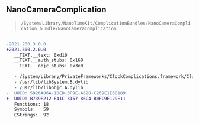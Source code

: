 ## NanoCameraComplication

> `/System/Library/NanoTimeKit/ComplicationBundles/NanoCameraComplication.bundle/NanoCameraComplication`

```diff

-2021.200.3.0.0
+2021.300.2.0.0
   __TEXT.__text: 0xd10
   __TEXT.__auth_stubs: 0x160
   __TEXT.__objc_stubs: 0x3e0

   - /System/Library/PrivateFrameworks/ClockComplications.framework/ClockComplications
   - /usr/lib/libSystem.B.dylib
   - /usr/lib/libobjc.A.dylib
-  UUID: 5D26A86A-1DED-3F9E-A620-C269E1E68189
+  UUID: B739F212-E41C-3157-86C4-B0FC9E129E11
   Functions: 18
   Symbols:   59
   CStrings:  92

```
